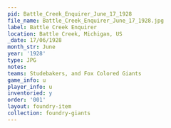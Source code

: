 ```yaml
---
pid: Battle_Creek_Enquirer_June_17_1928
file_name: Battle_Creek_Enquirer_June_17_1928.jpg
label: Battle Creek Enquirer
location: Battle Creek, Michigan, US
_date: 17/06/1928
month_str: June
year: '1928'
type: JPG
notes: 
teams: Studebakers, and Fox Colored Giants
game_info: u
player_info: u
inventoried: y
order: '001'
layout: foundry-item
collection: foundry-giants
---
```

